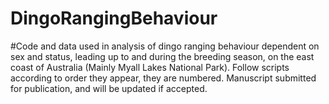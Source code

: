 # DingoRangingBehaviour
#Code and data used in analysis of dingo ranging behaviour dependent on sex and status, leading up to and during the breeding season, on the east coast of Australia (Mainly Myall Lakes National Park). Follow scripts according to order they appear, they are numbered. Manuscript submitted for publication, and will be updated if accepted. 
